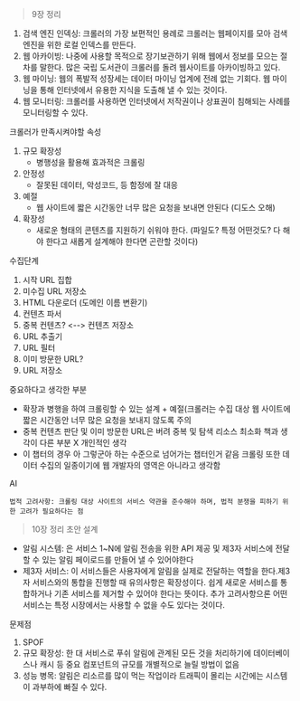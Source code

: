 > 9장 정리
1. 검색 엔진 인덱싱: 크롤러의 가장 보편적인 용례로 크롤러는 웹페이지를 모아 검색 엔진을 위한 로컬 인덱스를 만든다.
2. 웹 아카이빙: 나중에 사용할 목적으로 장기보관하기 위해 웹에서 정보를 모으는 절차를 말한다. 많은 국립 도서관이 크롤러를 돌려 웹사이트를 아카이빙하고 있다.
3. 웹 마이닝: 웹의 폭발적 성장세는 데이터 마이닝 업계에 전례 없는 기회다. 웹 마이닝을 통해 인터넷에서 유용한 지식을 도출해 낼 수 있는 것이다.
4. 웹 모니터링: 크롤러를 사용하면 인터넷에서 저작권이나 상표권이 침해되는 사례를 모니터링할 수 있다.

크롤러가 만족시켜야할 속성
1. 규모 확장성
    - 병행성을 활용해 효과적은 크롤링
2. 안정성
    - 잘못된 데이터, 악성코드, 등 함정에 잘 대응
3. 예절
    - 웹 사이트에 짧은 시간동안 너무 많은 요청을 보내면 안된다 (디도스 오해)
4. 확장성
    - 새로운 형태의 콘텐츠를 지원하기 쉬워야 한다. (파일도? 특정 어떤것도? 다 해야 한다고 새롭게 설계해야 한다면 곤란할 것이다)

수집단계
1. 시작 URL 집합
2. 미수집 URL 저장소
3. HTML 다운로더 (도메인 이름 변환기)
4. 컨텐츠 파서
5. 중복 컨텐츠? <--> 컨텐츠 저장소
6. URL 추출기
7. URL 필터
8. 이미 방문한 URL?
10. URL 저장소

중요하다고 생각한 부분
- 확장과 병행을 하여 크롤링할 수 있는 설계 + 예절(크롤러는 수집 대상 웹 사이트에 짧은 시간동안 너무 많은 요청을 보내지 않도록 주의
- 중복 컨텐츠 판단 및 이미 방문한 URL은 버려 중복 및 탐색 리소스 최소화
  책과 생각이 다른 부분
  X
  개인적인 생각
- 이 챕터의 경우 아 그렇군아 하는 수준으로 넘어가는 챕터인거 같음 크롤링 또한 데이터 수집의 일종이기에 웹 개발자의 영역은 아니라고 생각함

AI
```
법적 고려사항: 크롤링 대상 사이트의 서비스 약관을 준수해야 하며, 법적 분쟁을 피하기 위한 고려가 필요하다는 점
```

> 10장 정리
초안 설계
- 알림 시스템: 은 서비스 1~N에 알림 전송을 위한 API 제공 및 제3자 서비스에 전달할 수 있는 알림 페이로드를 만들어 낼 수 있어야한다
- 제3자 서비스: 이 서비스들은 사용자에게 알림을 실제로 전달하는 역할을 한다.제3자 서비스와의 통합을 진행할 때 유의사항은 확장성이다. 쉽게 새로운 서비스를 통합하거나 기존 서비스를 제거할 수 있어야 한다는 뜻이다. 추가 고려사항으론 어떤 서비스는 특정 시장에서는 사용할 수 없을 수도 있다는 것이다.

문제점
1. SPOF
2. 규모 확장성: 한 대 서비스로 푸쉬 알림에 관계된 모든 것을 처리하기에 데이터베이스나 캐시 등 중요 컴포넌트의 규모를 개별적으로 늘릴 방법이 없음
3. 성능 병목: 알림은 리소르를 많이 먹는 작업이라 트래픽이 몰리는 시간에는 시스템이 과부하에 빠질 수 있다.


